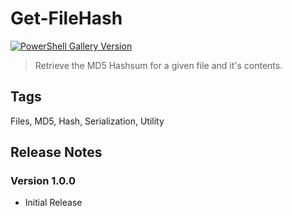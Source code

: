 # Get-FileHash

[![PowerShell Gallery Version](https://img.shields.io/powershellgallery/v/=0092ff&label=PowerShell%20Gallery&logoColor=0092ff)](https://www.powershellgallery.com/packages/Get-FileHash/1.0.0)

> Retrieve the MD5 Hashsum for a given file and it's contents.

## Tags

Files, MD5, Hash, Serialization, Utility

## Release Notes

### Version 1.0.0

- Initial Release

